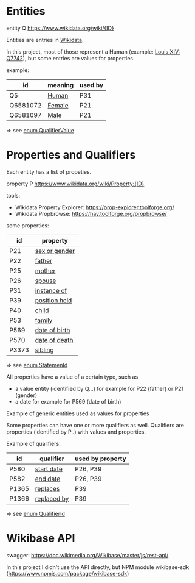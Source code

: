 
# Entities

entity   Q https://www.wikidata.org/wiki/{ID}

Entities are entries in [Wikidata](https://www.wikidata.org).

In this project, most of those represent a Human (example: [Louis XIV: Q7742](https://www.wikidata.org/wiki/Q7742)), but some entries are values for properties.

example:

|id|meaning|used by|
|--|-------|-------|
|Q5|[Human](https://www.wikidata.org/wiki/Q5)|P31|
|Q6581072|[Female](https://www.wikidata.org/wiki/Q6581072)|P21|
|Q6581097|[Male](https://www.wikidata.org/wiki/Q6581097)|P21|

=> see [enum QualifierValue](https://github.com/ethiry/wikikings/blob/9c8970cd9585444e667e5106068c14d6baf210ee/common/enums.ts#L41)

# Properties and Qualifiers

Each entity has a list of propeties.

property P https://www.wikidata.org/wiki/Property:{ID}

tools:

* Wikidata Property Explorer: https://prop-explorer.toolforge.org/
* Wikidata Propbrowse: https://hay.toolforge.org/propbrowse/

some properties:

|id|property|
|--|--------|
|P21|[sex or gender](https://www.wikidata.org/wiki/Property:P21)|
|P22|[father](https://www.wikidata.org/wiki/Property:P22)|
|P25|[mother](https://www.wikidata.org/wiki/Property:P25)|
|P26|[spouse](https://www.wikidata.org/wiki/Property:P26)|
|P31|[instance of](https://www.wikidata.org/wiki/Property:P31)|
|P39|[position held](https://www.wikidata.org/wiki/Property:P39)|
|P40|[child](https://www.wikidata.org/wiki/Property:P40)|
|P53|[family](https://www.wikidata.org/wiki/Property:P53)|
|P569|[date of birth](https://www.wikidata.org/wiki/Property:P569)|
|P570|[date of death](https://www.wikidata.org/wiki/Property:P570)|
|P3373|[sibling](https://www.wikidata.org/wiki/Property:P3373)|

=> see [enum StatemenId](https://github.com/ethiry/wikikings/blob/9c8970cd9585444e667e5106068c14d6baf210ee/common/enums.ts#L19)

All properties have a value of a certain type, such as 
* a value entity (identified by Q...) for example for P22 (father) or P21 (gender)
* a date for example for P569 (date of birth)

Example of generic entities used as values for properties


Some properties can have one or more qualifiers as well. Qualifiers are properties (identified by P..) with values and properties.

Example of qualifiers:

|id|qualifier|used by property|
|--|---------|----------------|
|P580|[start date](https://www.wikidata.org/wiki/Property:P580)|P26, P39|
|P582|[end date](https://www.wikidata.org/wiki/Property:P582)|P26, P39|
|P1365|[replaces](https://www.wikidata.org/wiki/Property:P1365)|P39|
|P1366|[replaced by](https://www.wikidata.org/wiki/Property:P1366)|P39|

=> see [enum QualifierId](https://github.com/ethiry/wikikings/blob/9c8970cd9585444e667e5106068c14d6baf210ee/common/enums.ts#L34)

# Wikibase API

swagger: https://doc.wikimedia.org/Wikibase/master/js/rest-api/

In this project I didn't use the API directly, but NPM module wikibase-sdk (https://www.npmjs.com/package/wikibase-sdk)